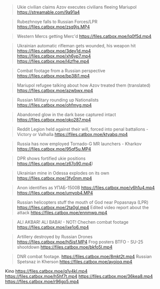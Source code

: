 >Ukie civilian claims Azov executes civilians fleeing Mariupol
https://streamable.com/9a91a4

>Rubezhnoye falls to Russian Forces/LPR
https://files.catbox.moe/zsq9js.MP4

>Western Mercs getting Merc'd
https://files.catbox.moe/lq0f5d.mp4

>Ukrainian automatic rifleman gets wounded, his weapon hit
https://files.catbox.moe/3dey1d.mp4
https://files.catbox.moe/xh6yp7.mp4
https://files.catbox.moe/l4zfhe.mp4

>Combat footage from a Russian perspective
https://files.catbox.moe/bp38i1.mp4

>Mariupol refugee talking about how Azov treated them (translated)
https://files.catbox.moe/azwbwx.mp4

>Russian Military rounding up Nationalists
https://files.catbox.moe/ohfmyg.mp4

>Abandoned glow in the dark base captured intact
https://files.catbox.moe/oko287.mp4

>Reddit Legion held against their will, forced into penal battalions - Victory or Valhalla
https://files.catbox.moe/ktyabq.mp4

>Russia has now employed Tornado-G MR launchers - Kharkov
https://files.catbox.moe/95qf5u.MP4

>DPR shows fortified ukie positions
https://files.catbox.moe/z67o90.mp4)

>Ukrainian mine in Odessa explodes on its own
https://files.catbox.moe/3fv0nm.mp4

>Anon identifies as УПAБ-1500B
https://files.catbox.moe/v6h1u4.mp4
https://files.catbox.moe/umyob4.MP4

>Russian helicopters stuff the mouth of God near Popasnaya (LPR)
https://files.catbox.moe/2ta0gl.mp4
>Edited video report about the attack
https://files.catbox.moe/ennmwp.mp4

>ALI AKBAR! ALI BABA! - NOT! Chechen combat footage
https://files.catbox.moe/ixe1o6.mp4

>Artillery destroyed by Russian Drones
https://files.catbox.moe/hj5isf.MP4
>Frog posters BTFO - SU-25 shootdown
https://files.catbox.moe/bkfo5l.mp4

>DNR combat footage.
https://files.catbox.moe/8mkt2t.mp4
>Russian Spetsnaz in Kherson
https://files.catbox.moe/ayoioq.mp4

Kino
https://files.catbox.moe/q1y4kl.mp4
https://files.catbox.moe/h5hf7t.mp4
https://files.catbox.moe/36kea8.mp4
https://files.catbox.moe/r96go5.mp4